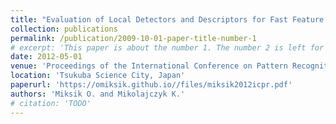 ```yaml
---
title: "Evaluation of Local Detectors and Descriptors for Fast Feature Matching"
collection: publications
permalink: /publication/2009-10-01-paper-title-number-1
# excerpt: 'This paper is about the number 1. The number 2 is left for future work.'
date: 2012-05-01
venue: 'Proceedings of the International Conference on Pattern Recognition (ICPR)'
location: 'Tsukuba Science City, Japan'
paperurl: 'https://omiksik.github.io//files/miksik2012icpr.pdf'
authors: 'Miksik O. and Mikolajczyk K.'
# citation: 'TODO'
---
```

